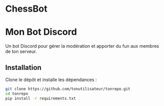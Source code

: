 # ChessBot
# Mon Bot Discord

Un bot Discord pour gérer la modération et apporter du fun aux membres de ton serveur.

## Installation

Clone le dépôt et installe les dépendances :
```bash
git clone https://github.com/tonutilisateur/tonrepo.git
cd tonrepo
pip install -r requirements.txt